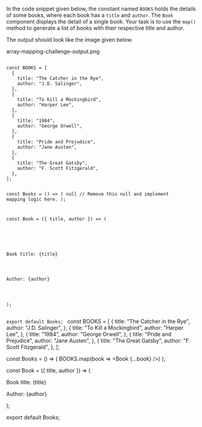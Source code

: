 In the code snippet given below, the constant named `BOOKS` holds the details of some books, where each book has a `title` and `author`. The `Book` component displays the detail of a single book. Your task is to use the `map()` method to generate a list of books with their respective title and author.

The output should look like the image given below.

<image>array-mapping-challenge-output.png</image>

<codeblock language="reactjs" foldLines="1-22" type="exercise" testMode="fixedInput">
<code>
const BOOKS = [
  {
    title: "The Catcher in the Rye",
    author: "J.D. Salinger",
  },
  {
    title: "To Kill a Mockingbird",
    author: "Harper Lee",
  },
  {
    title: "1984",
    author: "George Orwell",
  },
  {
    title: "Pride and Prejudice",
    author: "Jane Austen",
  },
  {
    title: "The Great Gatsby",
    author: "F. Scott Fitzgerald",
  },
];

const Books = () => (
  null // Remove this null and implement mapping logic here.
);

const Book = ({ title, author }) => (
  <div style={{ borderBottom: "1px solid black" }}>
    <p>Book title: {title}</p>
    <p>Author: {author}</p>
  </div>
);

export default Books;
</code>
<solution>
const BOOKS = [
  {
    title: "The Catcher in the Rye",
    author: "J.D. Salinger",
  },
  {
    title: "To Kill a Mockingbird",
    author: "Harper Lee",
  },
  {
    title: "1984",
    author: "George Orwell",
  },
  {
    title: "Pride and Prejudice",
    author: "Jane Austen",
  },
  {
    title: "The Great Gatsby",
    author: "F. Scott Fitzgerald",
  },
];

const Books = () => (
  BOOKS.map(book => <Book {...book}  />)
);

const Book = ({ title, author }) => (
  <div style={{ borderBottom: "1px solid black" }}>
    <p>Book title: {title}</p>
    <p>Author: {author}</p>
  </div>
);

export default Books;
</solution>
</codeblock>
